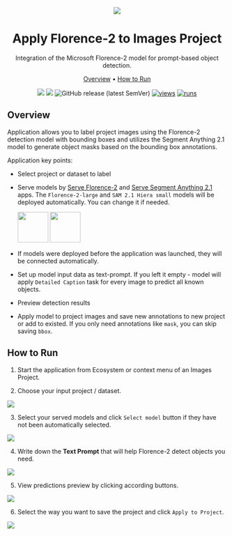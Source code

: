 <div align="center" markdown>
<img src="https://github.com/user-attachments/assets/42f08187-a610-49a9-9377-5f49853049e0" />

# Apply Florence-2 to Images Project

Integration of the Microsoft Florence-2 model for prompt-based object detection.

<p align="center">
  <a href="#Overview">Overview</a> •
  <a href="#How-to-Run">How to Run</a>
</p>

[![](https://img.shields.io/badge/supervisely-ecosystem-brightgreen)](https://ecosystem.supervisely.com/apps/supervisely-ecosystem/apply-florence-2-to-images-project)
[![](https://img.shields.io/badge/slack-chat-green.svg?logo=slack)](https://supervisely.com/slack)
![GitHub release (latest SemVer)](https://img.shields.io/github/v/release/supervisely-ecosystem/apply-florence-2-to-images-project)
[![views](https://app.supervisely.com/img/badges/views/supervisely-ecosystem/apply-florence-2-to-images-project.png)](https://supervisely.com)
[![runs](https://app.supervisely.com/img/badges/runs/supervisely-ecosystem/apply-florence-2-to-images-project.png)](https://supervisely.com)

</div>

## Overview

Application allows you to label project images using the Florence-2 detection model with bounding boxes and utilizes the Segment Anything 2.1 model to generate object masks based on the bounding box annotations.

Application key points:

- Select project or dataset to label
- Serve models by [Serve Florence-2](https://ecosystem.supervisely.com/apps/serve-florence-2) and [Serve Segment Anything 2.1](https://ecosystem.supervisely.com/apps/serve-segment-anything-2) apps. The `Florence-2-large` and `SAM 2.1 Hiera small` models will be deployed automatically. You can change it if needed.

  <img data-key="sly-module-link" data-module-slug="supervisely-ecosystem/serve-florence-2" src="https://user-images.githubusercontent.com/placeholder" height="70px" margin-bottom="20px"/>

  <img data-key="sly-module-link" data-module-slug="supervisely-ecosystem/serve-segment-anything-2" src="https://user-images.githubusercontent.com/placeholder" height="70px" margin-bottom="20px"/>

- If models were deployed before the application was launched, they will be connected automatically.
- Set up model input data as text-prompt. If you left it empty - model will apply `Detailed Caption` task for every image to predict all known objects.
- Preview detection results
- Apply model to project images and save new annotations to new project or add to existed. If you only need annotations like `mask`, you can skip saving `bbox`.

## How to Run

1. Start the application from Ecosystem or context menu of an Images Project.

2. Choose your input project / dataset.

<img src="https://github.com/user-attachments/assets/7245ce39-5935-4cba-a1fb-a1cf1640ffbf" />

3. Select your served models and click `Select model` button if they have not been automatically selected.

<img src="https://github.com/user-attachments/assets/ed22476d-831b-415e-b7f8-6aa5cb83d713" />

4. Write down the **Text Prompt** that will help Florence-2 detect objects you need.

<img src="https://github.com/user-attachments/assets/f61070cb-5538-44d6-b00d-cbf56c01e416" />

5. View predictions preview by clicking according buttons.

<img src="https://github.com/user-attachments/assets/68f08021-7ef8-45bd-b4fe-de8e996cb1a2" />

6. Select the way you want to save the project and click `Apply to Project`.

<img src="https://github.com/user-attachments/assets/79c67c97-bf50-4707-a7d1-ce1602a10302" />
